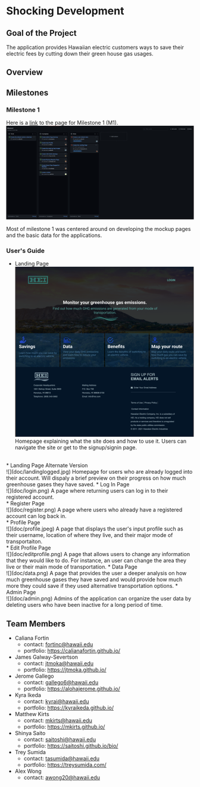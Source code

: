 # Shocking Development

## Goal of the Project
The application provides Hawaiian electric customers ways to save their electric fees by cutting down their green house gas usages.

## Overview

## Milestones

### Milestone 1

Here is a <a href="https://github.com/shocking-development/shockingdevelopment/projects/1">link</a> to the page for Milestone 1 (M1). <br/>
![](doc/milestone1.png)

Most of milestone 1 was centered around on developing the mockup pages and the basic data for the applications.
### User's Guide
* Landing Page <br/>
![](doc/landing.png)
Homepage explaining what the site does and how to use it.  Users can navigate the site or get to the signup/signin page.
<br/>
* Landing Page Alternate Version <br/>
![](doc/landinglogged.jpg)
Homepage for users who are already logged into their account. Will dispaly a brief preview on their progress on how much greenhouse gases they have saved.
* Log In Page <br/>
![](doc/login.png)
A page where returning users can log in to their registered account.
<br/>
* Register Page <br/>
![](doc/register.png)
A page where users who already have a registered account can log back in.
<br/>
* Profile Page <br/>
![](doc/profile.jpeg)
A page that displays the user's input profile such as their username, location of where they live, and their major mode of transportaiton.
<br/>
* Edit Profile Page <br/>
![](doc/editprofile.png)
A page that allows users to change any information that they would like to do. For instance, an user can change the area they live or their main mode of transportation.
* Data Page <br/>
![](doc/data.png)
A page that provides the user a deeper analysis on how much greenhouse gases they have saved and would provide how much more they could save if they used alternative transportation options.
* Admin Page <br/>
![](doc/admin.png)
Admins of the application can organize the user data by deleting users who have been inactive for a long period of time.


## Team Members
* Caliana Fortin
  * contact: fortinc@hawaii.edu
  * portfolio: https://calianafortin.github.io/
*  James Galway-Severtson
   * contact: jtmoka@hawaii.edu
   * portfolio: https://jtmoka.github.io/
* Jerome Gallego
  * contact: gallego6@hawaii.edu
  * portfolio: https://alohajerome.github.io/
* Kyra Ikeda
  * contact: kyrai@hawaii.edu
  * portfolio: https://kyraikeda.github.io/
* Matthew Kirts
  * contact: mkirts@hawaii.edu
  * portfolio: https://mkirts.github.io/
* Shinya Saito
  * contact: saitoshi@hawaii.edu
  * portfolio: https://saitoshi.github.io/bio/
* Trey Sumida
  * contact: tasumida@hawaii.edu
  * portfolio: https://treysumida.com/
* Alex Wong
  * contact: awong20@hawaii.edu
